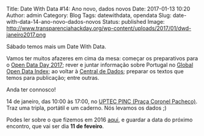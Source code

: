 Title: Date With Data #14: Ano novo, dados novos
Date: 2017-01-13 10:20
Author: admin
Category: Blog
Tags: datewithdata, opendata
Slug: date-with-data-14-ano-novo-dados-novos
Status: published
Image: http://www.transparenciahackday.org/wp-content/uploads/2017/01/dwd-janeiro2017.png

Sábado temos mais um Date With Data.  
  
Vamos ter muitos afazeres em cima da mesa: começar os preparativos para o [Open Data Day 2017](http://opendataday.org/); rever e juntar informação sobre Portugal no [Global Open Data Index](http://global.survey.okfn.org/place/pt); ao voltar à [Central de Dados](http://centraldedados.pt); preparar os textos que temos para publicação; entre outras.

Anda ter connosco!

14 de janeiro, das 10:00 às 17:00, no [UPTEC PINC (Praça Coronel Pacheco)](http://www.openstreetmap.org/?mlat=41.15137&mlon=-8.61555#map=19/41.15138/-8.61555). Traz uma tripla, portátil e um caderno. Nós levamos os dados ;)

Podes ler sobre o que fizemos em 2016 [aqui](http://www.transparenciahackday.org/2016/12/como-foi-2016-e-o-que-ai-vem-em-2017/), e guardar a data do próximo encontro, que vai ser dia **11 de feveiro**.
